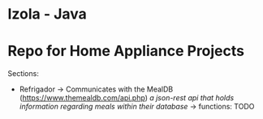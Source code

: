 # Izola - Java
# Repo for Home Appliance Projects
Sections:
- Refrigador
-> Communicates with the MealDB (https://www.themealdb.com/api.php) *a json-rest api that holds information regarding meals within their database* 
-> functions: TODO
